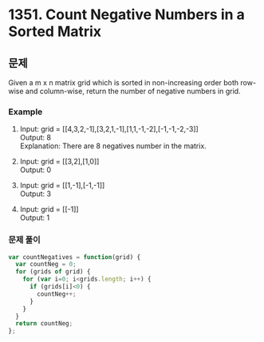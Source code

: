 # 1351. Count Negative Numbers in a Sorted Matrix

## 문제

Given a m x n matrix grid which is sorted in non-increasing order both row-wise and column-wise, return the number of negative numbers in grid.

### Example

1. Input: grid = [[4,3,2,-1],[3,2,1,-1],[1,1,-1,-2],[-1,-1,-2,-3]]  
Output: 8  
Explanation: There are 8 negatives number in the matrix.

2. Input: grid = [[3,2],[1,0]]  
Output: 0

3. Input: grid = [[1,-1],[-1,-1]]  
Output: 3

4. Input: grid = [[-1]]  
Output: 1

### 문제 풀이

```js
var countNegatives = function(grid) {
  var countNeg = 0;
  for (grids of grid) {
    for (var i=0; i<grids.length; i++) {
      if (grids[i]<0) {
        countNeg++;
      }
    }
  }
  return countNeg;
};
```

